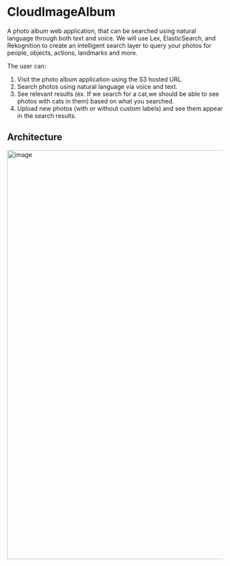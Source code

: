 # CloudImageAlbum

A photo album web application, that can be searched using natural language through both text and voice. We will use Lex, ElasticSearch, and Rekognition to create an intelligent search layer to query your photos for people, objects, actions, landmarks and more.

The user can:

1. Visit the photo album application using the S3 hosted URL.
2. Search photos using natural language via voice and text.
3. See relevant results (ex. If we search for a cat,we should be able to see photos with cats in them) based on what you searched.
4. Upload new photos (with or without custom labels) and see them appear in the search results.

## Architecture

<img width="955" alt="image" src="https://user-images.githubusercontent.com/58876667/212477854-c5250191-68cf-449d-a999-e49b27924a99.png">
